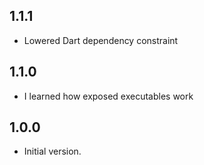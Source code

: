 ## 1.1.1
- Lowered Dart dependency constraint

## 1.1.0
- I learned how exposed executables work

## 1.0.0
- Initial version.
